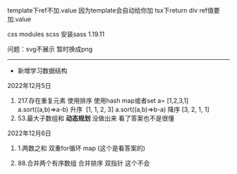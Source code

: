 template下ref不加.value 因为template会自动给你加
tsx下return div ref值要加.value

css modules   scss   安装sass  1.19.11

问题：svg不展示 暂时换成png




---
- 新增学习数据结构

2022年12月5日
1. 217.存在重复元素  使用排序 使用hash map或者set
a= [1,2,3,1]
a.sort((a,b)=>a-b)   升序   [1, 1, 2, 3]
a.sort((a,b)=>b-a)   降序   [3, 2, 1, 1]
2. 53.最大子数组和  **动态规划** 没做出来 看了答案也不是很懂   

2022年12月6日
1. 1.两数之和  双重for循环      map  (这个是看答案的)

2. 88.合并两个有序数组  合并排序    双指针 这个不会